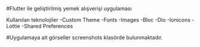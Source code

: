 #Flutter ile geliştirilmiş yemek alışverişi uygulaması

Kullanılan teknolojiler
-Custom Theme
-Fonts
-Images
-Bloc
-Dio
-Ionicons
-Lottie
-Shared Preferences

#Uygulamaya ait görseller screenshots klasörde bulunmaktadır.